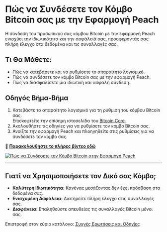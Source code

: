 # Πώς να Συνδέσετε τον Κόμβο Bitcoin σας με την Εφαρμογή Peach

Η σύνδεση του προσωπικού σας κόμβου Bitcoin με την εφαρμογή Peach ενισχύει την ιδιωτικότητα και την ασφάλειά σας, προσφέροντάς σας πλήρη έλεγχο στα δεδομένα και τις συναλλαγές σας.

## **Τι Θα Μάθετε:**
- Πώς να κατεβάσετε και να ρυθμίσετε το απαραίτητο λογισμικό.  
- Πώς να συνδέσετε τον κόμβο Bitcoin σας με την εφαρμογή Peach.  
- Πώς να διασφαλίσετε μια ιδιωτική και ασφαλή σύνδεση.  

## **Οδηγός Βήμα-Βήμα**

1) Κατεβάστε το απαραίτητο λογισμικό για τη ρύθμιση του κόμβου Bitcoin σας.  
   Επισκεφτείτε την επίσημη ιστοσελίδα του [Bitcoin Core](https://bitcoincore.org).  
2) Ακολουθήστε τις οδηγίες για να ρυθμίσετε τον κόμβο Bitcoin σας.  
3) Ανοίξτε την εφαρμογή Peach και πλοηγηθείτε στις ρυθμίσεις για να συνδέσετε τον κόμβο σας.  

🔗 **[Παρακολουθήστε το πλήρες βίντεο εδώ](https://www.youtube.com/watch?v=xtvq2i3mIYg)**  

[![Πώς να Συνδέσετε τον Κόμβο Bitcoin στην Εφαρμογή Peach](https://img.youtube.com/vi/xtvq2i3mIYg/0.jpg)](https://www.youtube.com/watch?v=xtvq2i3mIYg)  

---

## **Γιατί να Χρησιμοποιήσετε τον Δικό σας Κόμβο;**
- **Καλύτερη Ιδιωτικότητα:** Κανένας μεσάζοντας δεν έχει πρόσβαση στα δεδομένα σας.  
- **Ενισχυμένη Ασφάλεια:** Διατηρείτε πλήρη έλεγχο στις συναλλαγές σας.  
- **Διαφάνεια:** Επαληθεύστε απευθείας τις συναλλαγές Bitcoin μόνοι σας.  

Επιστροφή στον κύριο κατάλογο: [Συχνές Ερωτήσεις και Οδηγίες](/faq/tutorials)

